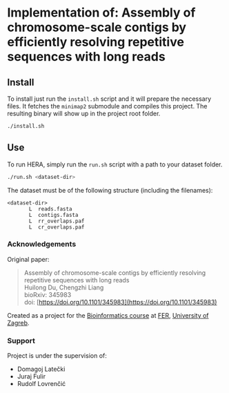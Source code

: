 # Implementation of: Assembly of chromosome-scale contigs by efficiently resolving repetitive sequences with long reads

## Install
To install just run the `install.sh` script and it will prepare the necessary files. It fetches the `minimap2` 
submodule and compiles this project. The resulting binary will show up in the project root folder.

```bash
./install.sh
```

## Use
To run HERA, simply run the `run.sh` script with a path to your dataset folder.

```bash
./run.sh <dataset-dir>
```

The dataset must be of the following structure (including the filenames):
```
<dataset-dir>
       L  reads.fasta
       L  contigs.fasta
       L  rr_overlaps.paf
       L  cr_overlaps.paf
```

### Acknowledgements
Original paper:
> Assembly of chromosome-scale contigs by efficiently resolving repetitive sequences with long reads\
Huilong Du, Chengzhi Liang\
bioRxiv: 345983\
doi: [https://doi.org/10.1101/345983](https://doi.org/10.1101/345983)

Created as a project for the [Bioinformatics course](https://www.fer.unizg.hr/en/course/bio) at [FER](https://www.fer.unizg.hr/en), [University of Zagreb](http://www.unizg.hr/homepage/).

### Support
Project is under the supervision of:
* Domagoj Latečki
* Juraj Fulir
* Rudolf Lovrenčić
